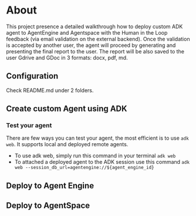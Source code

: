# About
This project presence a detailed walkthrough how to deploy custom ADK agent to AgentEngine and Agentspace with the Human in the Loop feedback (via email validation on the external backend). Once the validation is accepted by another user, the agent will proceed by generating and presenting the final report to the user. The report will be also saved to the user Gdrive and GDoc in 3 formats: docx, pdf, md.


## Configuration 
Check README.md under 2 folders. 

## Create custom Agent using ADK

### Test your agent 
There are few ways you can test your agent, the most efficient is to use `adk web`. It supports local and deployed remote agents. 
- To use adk web, simply run this command in your terminal `adk web`
- To attached a deployed agent to the ADK session use this command `adk web --session_db_url=agentengine://${agent_engine_id}`

## Deploy to Agent Engine 

## Deploy to AgentSpace 


